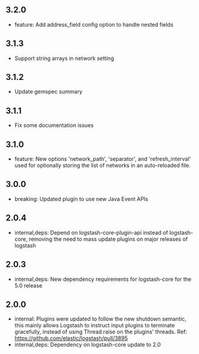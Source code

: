 ## 3.2.0
  - feature: Add address_field config option to handle nested fields

## 3.1.3
  - Support string arrays in network setting

## 3.1.2
  - Update gemspec summary

## 3.1.1
  - Fix some documentation issues

## 3.1.0
 - feature: New options 'network_path', 'separator', and
   'refresh_interval' used for optionally storing the list
   of networks in an auto-reloaded file.

## 3.0.0
 - breaking: Updated plugin to use new Java Event APIs

## 2.0.4
 - internal,deps: Depend on logstash-core-plugin-api instead of logstash-core, removing the need to mass update plugins on major releases of logstash

## 2.0.3
 - internal,deps: New dependency requirements for logstash-core for the 5.0 release

## 2.0.0
 - internal: Plugins were updated to follow the new shutdown semantic, this mainly allows Logstash to instruct input plugins to terminate gracefully, 
   instead of using Thread.raise on the plugins' threads. Ref: https://github.com/elastic/logstash/pull/3895
 - internal,deps: Dependency on logstash-core update to 2.0
